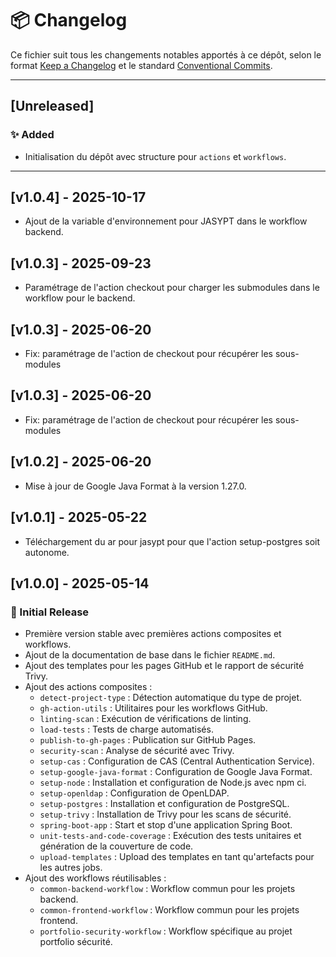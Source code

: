 # 📦 Changelog

Ce fichier suit tous les changements notables apportés à ce dépôt, selon le format [Keep a Changelog](https://keepachangelog.com/fr/1.0.0/) et le standard [Conventional Commits](https://www.conventionalcommits.org/).

---

## [Unreleased]

### ✨ Added
- Initialisation du dépôt avec structure pour `actions` et `workflows`.

---

## [v1.0.4] - 2025-10-17

- Ajout de la variable d'environnement pour JASYPT dans le workflow backend.

## [v1.0.3] - 2025-09-23

- Paramétrage de l'action checkout pour charger les submodules dans le workflow pour le backend.

## [v1.0.3] - 2025-06-20

- Fix: paramétrage de l'action de checkout pour récupérer les sous-modules

## [v1.0.3] - 2025-06-20

- Fix: paramétrage de l'action de checkout pour récupérer les sous-modules

## [v1.0.2] - 2025-06-20

- Mise à jour de Google Java Format à la version 1.27.0.

## [v1.0.1] - 2025-05-22

- Téléchargement du ar pour jasypt pour que l'action setup-postgres soit autonome.

## [v1.0.0] - 2025-05-14

### 🚀 Initial Release
- Première version stable avec premières actions composites et workflows.
- Ajout de la documentation de base dans le fichier `README.md`.
- Ajout des templates pour les pages GitHub et le rapport de sécurité Trivy.
- Ajout des actions composites :
  - `detect-project-type` : Détection automatique du type de projet.
  - `gh-action-utils` : Utilitaires pour les workflows GitHub.
  - `linting-scan` : Exécution de vérifications de linting.
  - `load-tests` : Tests de charge automatisés.
  - `publish-to-gh-pages` : Publication sur GitHub Pages.
  - `security-scan` : Analyse de sécurité avec Trivy.
  - `setup-cas` : Configuration de CAS (Central Authentication Service).
  - `setup-google-java-format` : Configuration de Google Java Format.
  - `setup-node` : Installation et configuration de Node.js avec npm ci.
  - `setup-openldap` : Configuration de OpenLDAP.
  - `setup-postgres` : Installation et configuration de PostgreSQL.
  - `setup-trivy` : Installation de Trivy pour les scans de sécurité.
  - `spring-boot-app` : Start et stop d'une application Spring Boot.
  - `unit-tests-and-code-coverage` : Exécution des tests unitaires et génération de la couverture de code.
  - `upload-templates` : Upload des templates en tant qu'artefacts pour les autres jobs.
- Ajout des workflows réutilisables :
  - `common-backend-workflow` : Workflow commun pour les projets backend.
  - `common-frontend-workflow` : Workflow commun pour les projets frontend.
  - `portfolio-security-workflow` : Workflow spécifique au projet portfolio sécurité.
